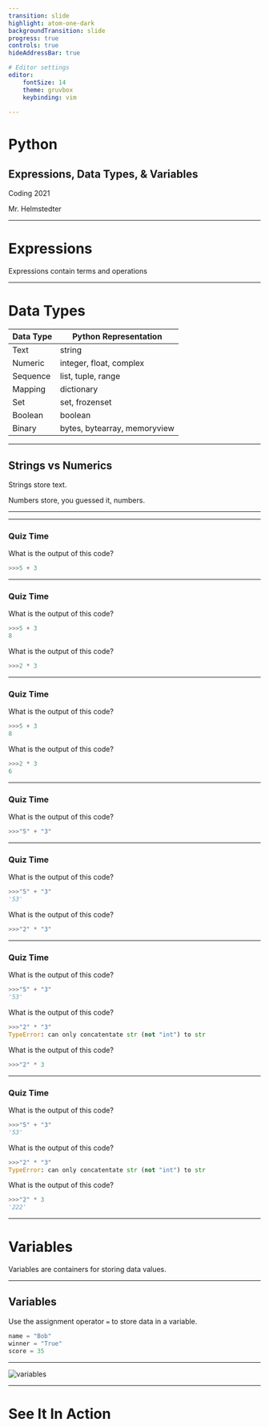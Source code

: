 ```yaml
---
transition: slide
highlight: atom-one-dark
backgroundTransition: slide
progress: true
controls: true
hideAddressBar: true

# Editor settings
editor:
    fontSize: 14
    theme: gruvbox
    keybinding: vim
    
---
```


<style>
@import url('https://fonts.googleapis.com/css2?family=Source+Code+Pro:ital,wght@0,400;0,700;0,900;1,400;1,700;1,900&display=swap');
.slide { color:#116466; background: #282c34;}
.slide h1 { color: #c678dd; font-family: 'Source Code Pro'; }
.slide h2 { color: #a9a1e1; font-family: 'Source Code Pro'; }
.slide h3 { color: #c678dd; font-family: 'Source Code Pro'; }
.reveal p { color: #98be65; font-family: 'Source Code Pro';}
.reveal li { color: #51afef; font-family: 'Source Code Pro';}
.reveal a { color: #89b08c; font-family: 'Source Code Pro';}
.reveal th { color: #ECBE7B; font-family: 'Source Code Pro';}
.reveal tr { color: #51afef; font-family: 'Source Code Pro'; font-size: 90%; }
.reveal .controls { color: #0a97b0; }
.reveal .progress { color: #ff6c6b; }
.reveal strong, .reveal b { font-weight: bold; }
.reveal em { font-style: italic; }
</style>

# Python
## Expressions, Data Types, & Variables

Coding 2021

Mr. Helmstedter

---

# Expressions

Expressions contain terms and operations

---

# Data Types

| Data Type | Python Representation        |
|-----------|------------------------------|
| Text      | string                       |
| Numeric   | integer, float, complex      |
| Sequence  | list, tuple, range           |
| Mapping   | dictionary                   |
| Set       | set, frozenset               |
| Boolean   | boolean                      |
| Binary    | bytes, bytearray, memoryview |

---

## Strings vs Numerics

Strings store text. 

Numbers store, you guessed it, numbers.

---

<!-- .slide: data-background="https://img0.etsystatic.com/105/1/10162971/il_fullxfull.922903208_9vmq.jpg" -->

---

### Quiz Time

What is the output of this code?

```python
>>>5 + 3
```

---

### Quiz Time

What is the output of this code?

```python
>>>5 + 3
8
```

What is the output of this code?

```python
>>>2 * 3
```
---

### Quiz Time

What is the output of this code?

```python
>>>5 + 3
8
```

What is the output of this code?

```python
>>>2 * 3
6
```
---

### Quiz Time

What is the output of this code?

```python
>>>"5" + "3"
```
---

### Quiz Time

What is the output of this code?

```python
>>>"5" + "3"
'53'
```
What is the output of this code?

```python
>>>"2" * "3"
```
---

### Quiz Time

What is the output of this code?

```python
>>>"5" + "3"
'53'
```
What is the output of this code?

```python
>>>"2" * "3"
TypeError: can only concatentate str (not "int") to str
```
What is the output of this code?

```python
>>>"2" * 3
```
---

### Quiz Time

What is the output of this code?

```python
>>>"5" + "3"
'53'
```
What is the output of this code?

```python
>>>"2" * "3"
TypeError: can only concatentate str (not "int") to str
```
What is the output of this code?

```python
>>>"2" * 3
'222'
```
---
# Variables

Variables are containers for storing data values.

---
## Variables

Use the assignment operator `=` to store data in a variable.

```python
name = "Bob"
winner = "True"
score = 35
```
---

![variables](https://microbit-challenges.readthedocs.io/en/latest/_images/variable.jpg)

---

# See It In Action

